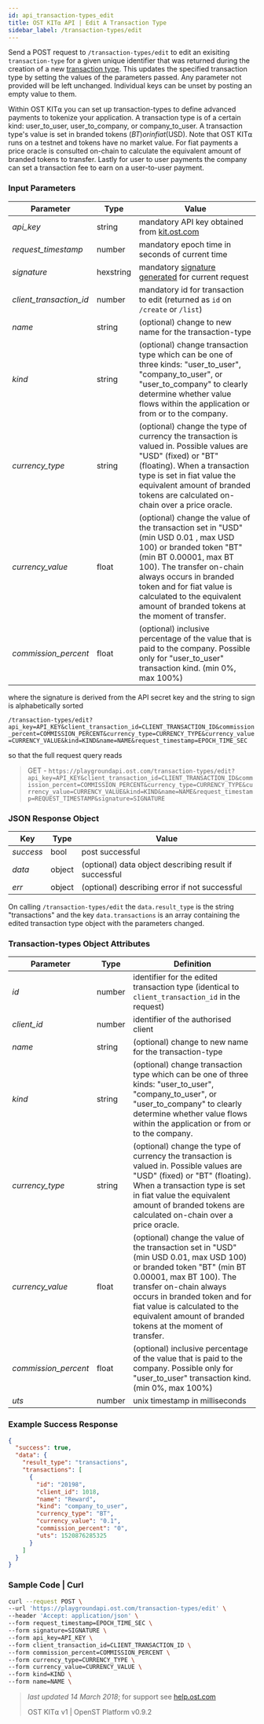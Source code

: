 ```yaml
---
id: api_transaction-types_edit
title: OST KIT⍺ API | Edit A Transaction Type
sidebar_label: /transaction-types/edit
---
```


Send a POST request to `/transaction-types/edit` to edit an exisiting `transaction-type` for a given unique identifier that was returned during the creation of a new [transaction type](api_transaction-types_create.html). This updates the specified transaction type by setting the values of the parameters passed. Any parameter not provided will be left unchanged. Individual keys can be unset by posting an empty value to them.

Within OST KIT⍺ you can set up transaction-types to define advanced payments to tokenize your application. A transaction type is of a certain kind: user_to_user, user_to_company, or company_to_user. A transaction type's value is set in branded tokens ($BT) or in fiat ($USD). Note that OST KIT⍺ runs on a testnet and tokens have no market value. For fiat payments a price oracle is consulted on-chain to calculate the equivalent amount of branded tokens to transfer. Lastly for user to user payments the company can set a transaction fee to earn on a user-to-user payment.

### Input Parameters
| Parameter           | Type   | Value                                               |
|---------------------|--------|-----------------------------------------------------|
| _api_key_           | string    | mandatory API key obtained from [kit.ost.com](https://kit.ost.com) |
| _request_timestamp_ | number    | mandatory epoch time in seconds of current time |
| _signature_         | hexstring | mandatory [<u>signature generated</u>](2_98_API_AUTHENTICATION.md) for current request |
| _client_transaction_id_ | number | mandatory id for transaction to edit (returned as `id` on `/create` or `/list`) |  
| _name_              | string    | (optional) change to new name for the transaction-type |
| _kind_              | string    | (optional) change transaction type which can be one of three kinds:  "user_to_user", "company_to_user", or "user_to_company" to clearly determine whether value flows within the application or from or to the company. |
| _currency_type_     | string    | (optional) change the type of currency the transaction is valued in. Possible values are "USD" (fixed) or "BT" (floating).  When a transaction type is set in fiat value the equivalent amount of branded tokens are calculated on-chain over a price oracle. |
| _currency_value_    | float  | (optional) change the value of the transaction set in "USD" (min USD 0.01 , max USD 100) or branded token "BT" (min BT 0.00001, max BT 100).  The transfer on-chain always occurs in branded token and for fiat value is calculated to the equivalent amount of branded tokens at the moment of transfer. |
| _commission_percent_ | float  | (optional) inclusive percentage of the value that is paid to the company. Possible only for "user_to_user" transaction kind. (min 0%, max 100%) |


where the signature is derived from the API secret key and the string to sign is alphabetically sorted

`/transaction-types/edit?api_key=API_KEY&client_transaction_id=CLIENT_TRANSACTION_ID&commission_percent=COMMISSION_PERCENT&currency_type=CURRENCY_TYPE&currency_value=CURRENCY_VALUE&kind=KIND&name=NAME&request_timestamp=EPOCH_TIME_SEC`

so that the full request query reads

> GET - `https://playgroundapi.ost.com/transaction-types/edit?api_key=API_KEY&client_transaction_id=CLIENT_TRANSACTION_ID&commission_percent=COMMISSION_PERCENT&currency_type=CURRENCY_TYPE&currency_value=CURRENCY_VALUE&kind=KIND&name=NAME&request_timestamp=REQUEST_TIMESTAMP&signature=SIGNATURE`

### JSON Response Object

| Key        | Type   | Value      |
|------------|--------|------------|
| _success_  | bool   | post successful |
| _data_     | object | (optional) data object describing result if successful   |
| _err_      | object | (optional) describing error if not successful |

On calling `/transaction-types/edit` the `data.result_type` is the string "transactions" and the key `data.transactions` is an array containing the edited transaction type object with the parameters changed.

### Transaction-types Object Attributes

| Parameter           | Type   | Definition  |
|---------------------|--------|----------------------------------|
| _id_                | number | identifier for the edited transaction type (identical to `client_transaction_id` in the request) |
| _client_id_         | number | identifier of the authorised client |
| _name_              | string    | (optional) change to new name for the transaction-type |
| _kind_              | string    | (optional) change transaction type which can be one of three kinds:  "user_to_user", "company_to_user", or "user_to_company" to clearly determine whether value flows within the application or from or to the company. |
| _currency_type_     | string    | (optional) change the type of currency the transaction is valued in. Possible values are "USD" (fixed) or "BT" (floating).  When a transaction type is set in fiat value the equivalent amount of branded tokens are calculated on-chain over a price oracle. |
| _currency_value_    | float  | (optional) change the value of the transaction set in "USD" (min USD 0.01, max USD 100) or branded token "BT" (min BT 0.00001, max BT 100).  The transfer on-chain always occurs in branded token and for fiat value is calculated to the equivalent amount of branded tokens at the moment of transfer. |
| _commission_percent_ | float  | (optional) inclusive percentage of the value that is paid to the company. Possible only for "user_to_user" transaction kind. (min 0%, max 100%) |
| _uts_               | number | unix timestamp in  milliseconds |


### Example Success Response
```json
{
  "success": true,
  "data": {
    "result_type": "transactions",
    "transactions": [
      {
        "id": "20198",
        "client_id": 1018,
        "name": "Reward",
        "kind": "company_to_user",
        "currency_type": "BT",
        "currency_value": "0.1",
        "commission_percent": "0",
        "uts": 1520876285325
      }
    ]
  }
}
```

### Sample Code | Curl
```bash
curl --request POST \
--url 'https://playgroundapi.ost.com/transaction-types/edit' \
--header 'Accept: application/json' \
--form request_timestamp=EPOCH_TIME_SEC \
--form signature=SIGNATURE \
--form api_key=API_KEY \
--form client_transaction_id=CLIENT_TRANSACTION_ID \
--form commission_percent=COMMISSION_PERCENT \
--form currency_type=CURRENCY_TYPE \
--form currency_value=CURRENCY_VALUE \
--form kind=KIND \
--form name=NAME \
```

>_last updated 14 March 2018_; for support see [help.ost.com](help.ost.com)
>
> OST KIT⍺ v1 | OpenST Platform v0.9.2
